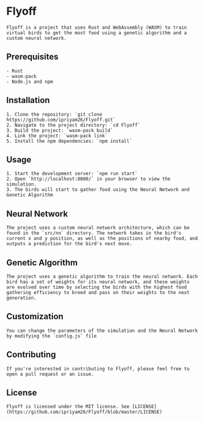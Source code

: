 # Flyoff

    Flyoff is a project that uses Rust and WebAssembly (WASM) to train virtual birds to get the most food using a genetic algorithm and a custom neural network.

## Prerequisites

    - Rust
    - wasm-pack
    - Node.js and npm

## Installation

    1. Clone the repository: `git clone https://github.com/ipriyam26/Flyoff.git`
    2. Navigate to the project directory: `cd Flyoff`
    3. Build the project: `wasm-pack build`
    4. Link the project: `wasm-pack link`
    5. Install the npm dependencies: `npm install`

 ## Usage

    1. Start the development server: `npm run start`
    2. Open `http://localhost:8080/` in your browser to view the simulation.
    3. The birds will start to gather food using the Neural Network and Genetic Algorithm

 ## Neural Network

    The project uses a custom neural network architecture, which can be found in the `src/nn` directory. The network takes in the bird's current x and y position, as well as the positions of nearby food, and outputs a prediction for the bird's next move.

## Genetic Algorithm

    The project uses a genetic algorithm to train the neural network. Each bird has a set of weights for its neural network, and these weights are evolved over time by selecting the birds with the highest food gathering efficiency to breed and pass on their weights to the next generation.

## Customization

    You can change the parameters of the simulation and the Neural Network by modifying the `config.js` file

## Contributing

    If you're interested in contributing to Flyoff, please feel free to open a pull request or an issue.

## License

    Flyoff is licensed under the MIT license. See [LICENSE](https://github.com/ipriyam26/Flyoff/blob/master/LICENSE) 
